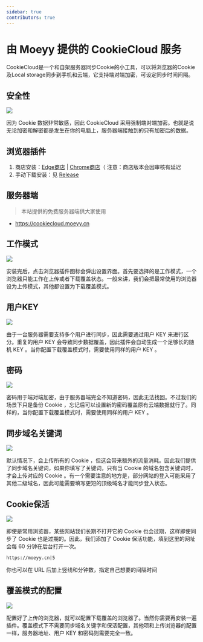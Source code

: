 ```yaml
---
sidebar: true
contributors: true
---
```


# 由 Moeyy 提供的 CookieCloud 服务

CookieCloud是一个和自架服务器同步Cookie的小工具，可以将浏览器的Cookie及Local storage同步到手机和云端，它支持端对端加密，可设定同步时间间隔。

## 安全性

![](https://cdn.moeyy.cn/img/202307301634706.png/moeyy_webp)

因为 Cookie 数据非常敏感，因此 CookieCloud 采用强制端对端加密。也就是说无论加密和解密都是发生在你的电脑上，服务器端接触到的只有加密后的数据。

## 浏览器插件

1. 商店安装：[Edge商店](https://microsoftedge.microsoft.com/addons/detail/cookiecloud/bffenpfpjikaeocaihdonmgnjjdpjkeo) | [Chrome商店](https://chrome.google.com/webstore/detail/cookiecloud/ffjiejobkoibkjlhjnlgmcnnigeelbdl)（ 注意：商店版本会因审核有延迟
1. 手动下载安装：见 [Release](https://github.com/easychen/CookieCloud/releases)

## 服务器端

> 本站提供的免费服务器端供大家使用

- <https://cookiecloud.moeyy.cn>

## 工作模式

![](https://cdn.moeyy.cn/img/202307301639539.png/moeyy_webp)

安装完后，点击浏览器插件图标会弹出设置界面。首先要选择的是工作模式，一个浏览器只能工作在上传或者下载覆盖状态。一般来讲，我们会把最常使用的浏览器设为上传模式，其他都设置为下载覆盖模式。

## 用户KEY

![](https://cdn.moeyy.cn/img/202307301639384.png/moeyy_webp)

由于一台服务器需要支持多个用户进行同步，因此需要通过用户 KEY 来进行区分。重复的用户 KEY 会导致同步数据覆盖，因此插件会自动生成一个足够长的随机 KEY 。当你配置下载覆盖模式时，需要使用同样的用户 KEY 。

## 密码

![](https://cdn.moeyy.cn/img/202307301640979.png/moeyy_webp)

密码用于端对端加密，由于服务器端完全不知道密码，因此无法找回。不过我们的场景下只是备份 Cookie ，忘记后可以设置新的密码覆盖原有云端数据就行了。同样的，当你配置下载覆盖模式时，需要使用同样的用户 KEY 。

## 同步域名关键词

![](https://cdn.moeyy.cn/img/202307301640617.png/moeyy_webp)

默认情况下，会上传所有的 Cookie ，但这会带来额外的流量消耗。因此我们提供了同步域名关键词，如果你填写了关键词，只有当 Cookie 的域名包含关键词时，才会上传对应的 Cookie 。有一个需要注意的地方是，部分网站的登入可能采用了其他二级域名，因此可能需要填写更短的顶级域名才能同步登入状态。

## Cookie保活

![](https://cdn.moeyy.cn/img/202307301640011.png/moeyy_webp)

即使是常用浏览器，某些网站我们长期不打开它的 Cookie 也会过期，这样即使同步了 Cookie 也是过期的。因此，我们添加了 Cookie 保活功能，填到这里的网址会每 60 分钟在后台打开一次。
```
https://moeyy.cn|5
```
你也可以在 URL 后加上竖线和分钟数，指定自己想要的间隔时间

## 覆盖模式的配置

![](https://cdn.moeyy.cn/img/202307301641383.png/moeyy_webp)

配置好了上传的浏览器，就可以配置下载覆盖的浏览器了。当然你需要再安装一遍插件。覆盖模式下不需要同步域名关键字和保活配置，其他项和上传浏览器的配置一样，服务器地址、用户 KEY 和密码则需要完全一致。

